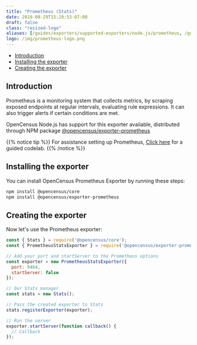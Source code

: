 ```yaml
---
title: "Prometheus (Stats)"
date: 2018-08-29T15:29:53-07:00
draft: false
class: "resized-logo"
aliases: [/guides/exporters/supported-exporters/node.js/prometheus, /guides/exporters/supported-exporters/nodejs/prometheus]
logo: /img/prometheus-logo.png
---
```


- [Introduction](#introduction)
- [Installing the exporter](#installing-the-exporter)
- [Creating the exporter](#creating-the-exporter)

## Introduction
Prometheus is a monitoring system that collects metrics, by scraping
exposed endpoints at regular intervals, evaluating rule expressions.
It can also trigger alerts if certain conditions are met.

OpenCensus Node.js has support for this exporter available, distributed through NPM package [@opencensus/exporter-prometheus](https://www.npmjs.com/package/@opencensus/exporter-prometheus)

{{% notice tip %}}
For assistance setting up Prometheus, [Click here](/codelabs/prometheus) for a guided codelab.
{{% /notice %}}

## Installing the exporter
You can install OpenCensus Prometheus Exporter by running these steps:

```bash
npm install @opencensus/core
npm install @opencensus/exporter-prometheus
```

## Creating the exporter
Now let's use the Prometheus exporter:

```js
const { Stats } = require('@opencensus/core');
const { PrometheusStatsExporter } = require('@opencensus/exporter-prometheus');

// Add your port and startServer to the Prometheus options
const exporter = new PrometheusStatsExporter({
  port: 9464,
  startServer: false
});

// Our Stats manager
const stats = new Stats();

// Pass the created exporter to Stats
stats.registerExporter(exporter);

// Run the server
exporter.startServer(function callback() {
  // Callback
});
```
